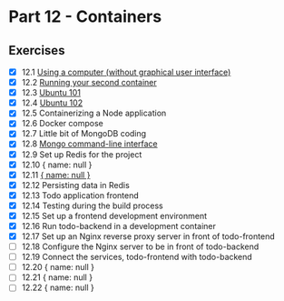 # Part 12 - Containers

## Exercises

- [x] 12.1 [Using a computer (without graphical user interface)](script-answers/exercise12_1.txt)  
- [x] 12.2 [Running your second container](script-answers/exercise12_2.txt)  
- [x] 12.3 [Ubuntu 101](script-answers/exercise12_3.txt)  
- [x] 12.4 [Ubuntu 102](script-answers/exercise12_4.txt)  
- [x] 12.5 Containerizing a Node application  
- [x] 12.6 Docker compose  
- [x] 12.7 Little bit of MongoDB coding  
- [x] 12.8 [Mongo command-line interface](script-answers/exercise12_8.txt)  
- [x] 12.9 Set up Redis for the project  
- [x] 12.10 { name: null }  
- [x] 12.11 [{ name: null }](script-answers/exercise12_11.txt)  
- [x] 12.12 Persisting data in Redis  
- [x] 12.13 Todo application frontend  
- [x] 12.14 Testing during the build process  
- [x] 12.15 Set up a frontend development environment  
- [x] 12.16 Run todo-backend in a development container  
- [x] 12.17 Set up an Nginx reverse proxy server in front of todo-frontend  
- [ ] 12.18 Configure the Nginx server to be in front of todo-backend  
- [ ] 12.19 Connect the services, todo-frontend with todo-backend  
- [ ] 12.20 { name: null }  
- [ ] 12.21 { name: null }  
- [ ] 12.22 { name: null }  
